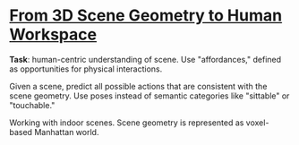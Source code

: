 # [From 3D Scene Geometry to Human Workspace](http://www.cs.cmu.edu/~abhinavg/affordances/)

**Task**: human-centric understanding of scene. Use "affordances," defined as opportunities for physical interactions.

Given a scene, predict all possible actions that are consistent with the scene geometry. Use poses instead of semantic categories like "sittable" or "touchable."

Working with indoor scenes. Scene geometry is represented as voxel-based Manhattan world.
<!--stackedit_data:
eyJoaXN0b3J5IjpbLTQ1NzE4OTExMiwtMTc1NDQyNzQxMV19
-->